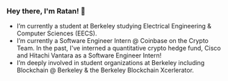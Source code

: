 ### Hey there, I'm Ratan! 👋

<!--
**ratankaliani/ratankaliani** is a ✨ _special_ ✨ repository because its `README.md` (this file) appears on your GitHub profile.

Here are some ideas to get you started:
-->

- I’m currently a student at Berkeley studying Electrical Engineering & Computer Sciences (EECS).
- I’m currently a Software Engineer Intern @ Coinbase on the Crypto Team. In the past, I've interned a quantitative crypto hedge fund, Cisco and Hitachi Vantara as a Software Engineer Intern!
- I’m deeply involved in student organizations at Berkeley including Blockchain @ Berkeley & the Berkeley Blockchain Xcerlerator.

<!--
- 🤔 I’m looking for help with ...
- 💬 Ask me about ...
- 📫 How to reach me: ...
- 😄 Pronouns: ...
- ⚡ Fun fact: ...
-->

